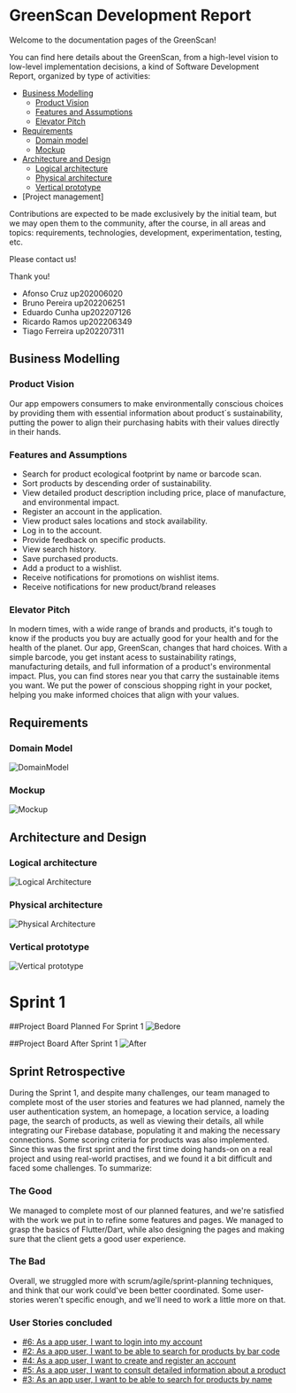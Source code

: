 
# GreenScan Development Report

Welcome to the documentation pages of the GreenScan!

You can find here details about the GreenScan, from a high-level vision to low-level implementation decisions, a kind of Software Development Report, organized by type of activities: 

* [Business Modelling](docs/BusinessModelling.md)
  * [Product Vision](docs/BusinessModelling.md#Product-Vision)
  * [Features and Assumptions](docs/BusinessModelling.md#Features-and-Assumptions)
  * [Elevator Pitch](docs/BusinessModelling.md#Elevator-Pitch)
* [Requirements](docs/Requirements.md)
  * [Domain model](docs/Requirements.md#Domain-Model)
  * [Mockup](docs/Requirements.md###Mockup)
* [Architecture and Design](docs/ArchitectureAndDesign.md###Logical-architecture)
  * [Logical architecture](docs/ArchitectureAndDesign.md)
  * [Physical architecture](docs/ArchitectureAndDesign.md#Physical-architecture)
  * [Vertical prototype](docs/ArchitectureAndDesign.md###Vertical-prototype)
* [Project management]

Contributions are expected to be made exclusively by the initial team, but we may open them to the community, after the course, in all areas and topics: requirements, technologies, development, experimentation, testing, etc.

Please contact us!

Thank you!

- Afonso Cruz up202006020
- Bruno Pereira up202206251
- Eduardo Cunha up202207126
- Ricardo Ramos up202206349
- Tiago Ferreira up202207311


## Business Modelling

### Product Vision

Our app empowers consumers to make environmentally conscious choices by providing them with essential information about product´s sustainability, putting the power to align their purchasing habits with their values directly in their hands.

### Features and Assumptions

- Search for product ecological footprint by name or barcode scan.
- Sort products by descending order of sustainability.
- View detailed product description including price, place of manufacture, and environmental impact.
- Register an account in the application.
- View product sales locations and stock availability.
- Log in to the account.
- Provide feedback on specific products.
- View search history.
- Save purchased products.
- Add a product to a wishlist.
- Receive notifications for promotions on wishlist items.
- Receive notifications for new product/brand releases

### Elevator Pitch

In modern times, with a wide range of brands and products, it's tough to know if the products you buy are actually good for your health and for the health of the planet. Our app, GreenScan, changes that hard choices. With a simple barcode, you get instant acess to sustainability ratings, manufacturing details, and full information of a product's environmental impact. Plus, you can find stores near you that carry the sustainable items you want. We put the power of conscious shopping right in your pocket, helping you make informed choices that align with your values.

## Requirements

### Domain Model

![DomainModel](https://github.com/FEUP-LEIC-ES-2023-24/2LEIC08T3/blob/eb37c9efd472f40d6a0749b5b83e210bacdc3e3a/docs/Domain%20Model.png)


### Mockup

![Mockup](https://github.com/FEUP-LEIC-ES-2023-24/2LEIC08T3/blob/dd44bda11ca11a4a14d58000d5668fc12bf1d536/docs/Mockup.png)

## Architecture and Design

### Logical architecture

![Logical Architecture](https://github.com/FEUP-LEIC-ES-2023-24/2LEIC08T3/blob/028771d5450493930b426ff15894f5687c30e83e/docs/images/Logical%20architecture.png)


### Physical architecture

![Physical Architecture](https://github.com/FEUP-LEIC-ES-2023-24/2LEIC08T3/blob/main/docs/images/physical_uml.png)


### Vertical prototype

![Vertical prototype](https://github.com/FEUP-LEIC-ES-2023-24/2LEIC08T3/blob/main/docs/images/vertical_prototype.gif)

# Sprint 1

##Project Board Planned For Sprint 1
![Bedore](https://github.com/FEUP-LEIC-ES-2023-24/2LEIC08T3/blob/develop/docs/images/Before.png)

##Project Board After Sprint 1
![After](https://github.com/FEUP-LEIC-ES-2023-24/2LEIC08T3/blob/develop/docs/images/After.png)

## Sprint Retrospective
During the Sprint 1, and despite many challenges, our team managed to complete most of the user stories and features we had planned, namely the user authentication system, an homepage, a location service, a loading page, the search of products, as well as viewing their details, all while integrating our Firebase database, populating it and making the necessary connections. Some scoring criteria for products was also implemented. Since this was the first sprint and the first time doing hands-on on a real project and using real-world practises, and we found it a bit difficult and faced some challenges. To summarize:
### The Good
We managed to complete most of our planned features, and we're satisfied with the work we put in to refine some features and pages. We managed to grasp the basics of Flutter/Dart, while also designing the pages and making sure that the client gets a good user experience. 
### The Bad
Overall, we struggled more with scrum/agile/sprint-planning techniques, and think that our work could've been better coordinated. Some user-stories weren't specific enough, and we'll need to work a little more on that.
### User Stories concluded
- [#6: As a app user, I want to login into my account](https://github.com/FEUP-LEIC-ES-2023-24/2LEIC08T3/issues/6)
- [#2: As a app user, I want to be able to search for products by bar code](https://github.com/FEUP-LEIC-ES-2023-24/2LEIC08T3/issues/2)
- [#4: As a app user, I want to create and register an account](https://github.com/FEUP-LEIC-ES-2023-24/2LEIC08T3/issues/4)
- [#5: As a app user, I want to consult detailed information about a product](https://github.com/FEUP-LEIC-ES-2023-24/2LEIC08T3/issues/5)
- [#3: As an app user, I want to be able to search for products by name](https://github.com/FEUP-LEIC-ES-2023-24/2LEIC08T3/issues/3)
